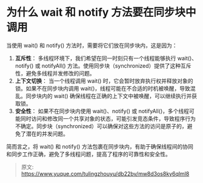 # 为什么 wait 和 notify 方法要在同步块中调用


当使用 wait() 和 notify() 方法时，需要将它们放在同步块内，这是因为：

1. **互斥性**： 多线程环境下，我们希望在同一时刻只有一个线程能够执行 wait()、notify() 或 notifyAll() 方法。使用同步块（synchronized）提供了这种互斥性，避免多线程并发修改的问题。
2. **上下文切换**： 当一个线程调用 wait() 时，它会暂时放弃执行权并释放对象的锁。如果不在同步块内调用 wait()，线程可能在不合适的时机被唤醒，导致混乱。同步块内的 wait() 确保线程在正确的上下文中被唤醒，可以继续执行并获取锁。
3. **安全性**： 如果不在同步块内使用 wait()、notify() 或 notifyAll()，多个线程可能同时访问和修改同一个共享对象的状态，可能引发竞态条件，导致程序行为不确定。同步块（synchronized）可以确保对这些方法的访问是原子的，避免了潜在的并发问题。

简而言之，将 wait() 和 notify() 方法包裹在同步块内，有助于确保线程间的协同和同步工作正确，避免了多线程问题，提高了程序的可靠性和安全性。



> 原文: <https://www.yuque.com/tulingzhouyu/db22bv/mw8d3os8ky6qlml8>